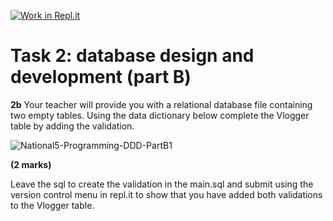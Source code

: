 [![Work in Repl.it](https://classroom.github.com/assets/work-in-replit-14baed9a392b3a25080506f3b7b6d57f295ec2978f6f33ec97e36a161684cbe9.svg)](https://classroom.github.com/online_ide?assignment_repo_id=4407119&assignment_repo_type=AssignmentRepo)
# Task 2: database design and development (part B) 

**2b** Your teacher will provide you with a relational database file containing two empty tables. 
Using the data dictionary below complete the Vlogger table by adding the validation. 

![National5-Programming-DDD-PartB1](https://storage.googleapis.com/replit/images/1614680990316_18c7734898e550decb97a3cadbf83c09.png)

**(2 marks)**

Leave the sql to create the validation in the main.sql and submit using the version control menu in repl.it to show that you have added both validations to the Vlogger table.

